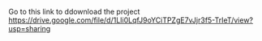 Go to this link to ddownload the project
https://drive.google.com/file/d/1LIi0LqfJ9oYCiTPZgE7vJjr3f5-TrIeT/view?usp=sharing

